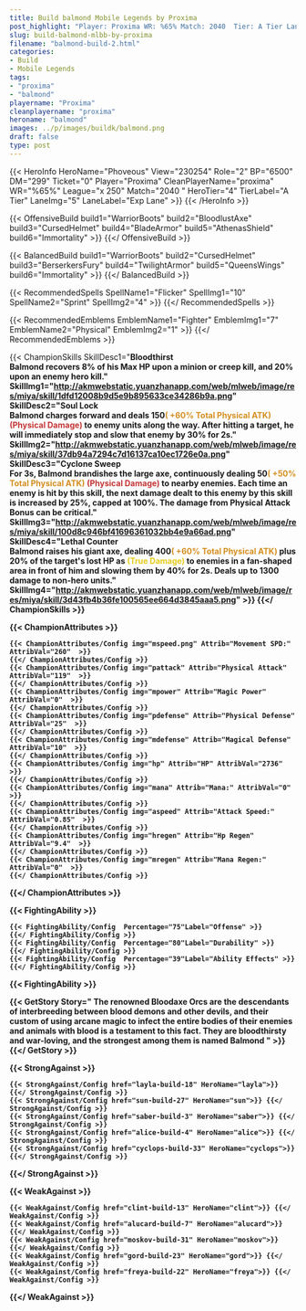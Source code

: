 ```yaml
---
title: Build balmond Mobile Legends by Proxima
post_highlight: "Player: Proxima WR: %65% Match: 2040  Tier: A Tier Lane: Exp Lane"
slug: build-balmond-mlbb-by-proxima
filename: "balmond-build-2.html"
categories: 
- Build 
- Mobile Legends
tags: 
- "proxima"
- "balmond"
playername: "Proxima"
cleanplayername: "proxima"
heroname: "balmond"
images: ../p/images/buildk/balmond.png
draft: false
type: post
---
```


{{< HeroInfo HeroName="Phoveous" View="230254" Role="2" BP="6500" DM="299" Ticket="0" Player="Proxima" CleanPlayerName="proxima" WR="%65%" League="x 250" Match="2040 " HeroTier="4" TierLabel="A Tier" LaneImg="5" LaneLabel="Exp Lane" >}} {{< /HeroInfo >}}
 
{{< OffensiveBuild build1="WarriorBoots"  build2="BloodlustAxe" build3="CursedHelmet" build4="BladeArmor" build5="AthenasShield" build6="Immortality" >}} {{</ OffensiveBuild >}}  

{{< BalancedBuild build1="WarriorBoots"  build2="CursedHelmet" build3="BerserkersFury" build4="TwilightArmor" build5="QueensWings" build6="Immortality" >}} {{</ BalancedBuild >}}  

{{< RecommendedSpells SpellName1="Flicker" SpellImg1="10" SpellName2="Sprint" SpellImg2="4" >}} {{</ RecommendedSpells >}}   

{{< RecommendedEmblems EmblemName1="Fighter" EmblemImg1="7" EmblemName2="Physical" EmblemImg2="1" >}} {{</ RecommendedEmblems >}}   

{{< ChampionSkills SkillDesc1="<b>Bloodthirst<br>Balmond recovers 8% of his Max HP upon a minion or creep kill, and 20% upon an enemy hero kill." SkillImg1="http://akmwebstatic.yuanzhanapp.com/web/mlweb/image/res/miya/skill/1dfd12008b9d5e9b895633ce34286b9a.png"  SkillDesc2="<b>Soul Lock<br>Balmond charges forward and deals 150<font color='#D58E1F'>( +60% Total Physical ATK)</font> <font color='#C53535'>(Physical Damage)</font> to enemy units along the way. After hitting a target, he will immediately stop and slow that enemy by 30% for 2s." SkillImg2="http://akmwebstatic.yuanzhanapp.com/web/mlweb/image/res/miya/skill/37db94a7294c7d16137ca10ec1726e0a.png"  SkillDesc3="<b>Cyclone Sweep<br>For 3s, Balmond brandishes the large axe, continuously dealing 50<font color='#D58E1F'>( +50% Total Physical ATK)</font> <font color='#C53535'>(Physical Damage)</font> to nearby enemies. Each time an enemy is hit by this skill, the next damage dealt to this enemy by this skill is increased by 25%, capped at 100%. The damage from Physical Attack Bonus can be critical." SkillImg3="http://akmwebstatic.yuanzhanapp.com/web/mlweb/image/res/miya/skill/100d8c946bf41696361032bb4e9a66ad.png"  SkillDesc4="<b>Lethal Counter<br>Balmond raises his giant axe, dealing 400<font color='#D58E1F'>( +60% Total Physical ATK)</font> plus 20% of the target's lost HP as <font color='#E5CB19'>(True Damage)</font> to enemies in a fan-shaped area in front of him and slowing them by 40% for 2s. Deals up to 1300 damage to non-hero units." SkillImg4="http://akmwebstatic.yuanzhanapp.com/web/mlweb/image/res/miya/skill/3d43fb4b36fe100565ee664d3845aaa5.png"  >}} {{</ ChampionSkills >}}
	

{{< ChampionAttributes >}}

	{{< ChampionAttributes/Config img="mspeed.png" Attrib="Movement SPD:" AttribVal="260"  >}} 
	{{</ ChampionAttributes/Config >}}
	{{< ChampionAttributes/Config img="pattack" Attrib="Physical Attack" AttribVal="119"  >}} 
	{{</ ChampionAttributes/Config >}}
	{{< ChampionAttributes/Config img="mpower" Attrib="Magic Power" AttribVal="0"  >}} 
	{{</ ChampionAttributes/Config >}}
	{{< ChampionAttributes/Config img="pdefense" Attrib="Physical Defense" AttribVal="25"  >}} 
	{{</ ChampionAttributes/Config >}}
	{{< ChampionAttributes/Config img="mdefense" Attrib="Magical Defense" AttribVal="10"  >}} 
	{{</ ChampionAttributes/Config >}}
	{{< ChampionAttributes/Config img="hp" Attrib="HP" AttribVal="2736"  >}} 
	{{</ ChampionAttributes/Config >}}
	{{< ChampionAttributes/Config img="mana" Attrib="Mana:" AttribVal="0"  >}} 
	{{</ ChampionAttributes/Config >}}
	{{< ChampionAttributes/Config img="aspeed" Attrib="Attack Speed:" AttribVal="0.85"  >}} 
	{{</ ChampionAttributes/Config >}}
	{{< ChampionAttributes/Config img="hregen" Attrib="Hp Regen" AttribVal="9.4"  >}} 
	{{</ ChampionAttributes/Config >}}
	{{< ChampionAttributes/Config img="mregen" Attrib="Mana Regen:" AttribVal="0"  >}} 
	{{</ ChampionAttributes/Config >}}
	
	
{{</ ChampionAttributes >}}


{{< FightingAbility >}}

	{{< FightingAbility/Config  Percentage="75"Label="Offense" >}} 
	{{</ FightingAbility/Config >}}		
	{{< FightingAbility/Config  Percentage="80"Label="Durability" >}} 
	{{</ FightingAbility/Config >}}
	{{< FightingAbility/Config  Percentage="39"Label="Ability Effects" >}} 
	{{</ FightingAbility/Config >}}
	
{{< FightingAbility >}}

{{< GetStory Story=" The renowned Bloodaxe Orcs are the descendants of interbreeding between blood demons and other devils, and their custom of using arcane magic to infect the entire bodies of their enemies and animals with blood is a testament to this fact. They are bloodthirsty and war-loving, and the strongest among them is named Balmond " >}}  {{</ GetStory >}}

{{< StrongAgainst >}}

	{{< StrongAgainst/Config href="layla-build-18" HeroName="layla">}} {{</ StrongAgainst/Config >}}
	{{< StrongAgainst/Config href="sun-build-27" HeroName="sun">}} {{</ StrongAgainst/Config >}}
	{{< StrongAgainst/Config href="saber-build-3" HeroName="saber">}} {{</ StrongAgainst/Config >}}
	{{< StrongAgainst/Config href="alice-build-4" HeroName="alice">}} {{</ StrongAgainst/Config >}}
	{{< StrongAgainst/Config href="cyclops-build-33" HeroName="cyclops">}} {{</ StrongAgainst/Config >}}
	
{{</ StrongAgainst >}}

{{< WeakAgainst >}}

	{{< WeakAgainst/Config href="clint-build-13" HeroName="clint">}} {{</ WeakAgainst/Config >}}
	{{< WeakAgainst/Config href="alucard-build-7" HeroName="alucard">}} {{</ WeakAgainst/Config >}}
	{{< WeakAgainst/Config href="moskov-build-31" HeroName="moskov">}} {{</ WeakAgainst/Config >}}
	{{< WeakAgainst/Config href="gord-build-23" HeroName="gord">}} {{</ WeakAgainst/Config >}}
	{{< WeakAgainst/Config href="freya-build-22" HeroName="freya">}} {{</ WeakAgainst/Config >}}
	
{{</ WeakAgainst >}}

